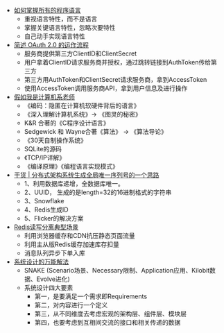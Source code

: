 
* [如何掌握所有的程序语言](http://www.yinwang.org/blog-cn/2017/07/06/master-pl)
  - 重视语言特性，而不是语言
  - 掌握关键语言特性，忽略次要特性
  - 自己动手实现语言特性
* [简述 OAuth 2.0 的运作流程](http://www.barretlee.com/blog/2016/01/10/oauth2-introduce/)
  - 服务商提供第三方ClientID和ClientSecret
  - 用户拿着ClientID请求服务商并授权，通过跳转链接到AuthToken传给第三方
  - 第三方用AuthToken和ClientSecret请求服务商，拿到AccessToken
  - 使用AccessToken调用服务商API，拿到用户信息及进行操作
* [假如我是计算机系老师](https://mp.weixin.qq.com/s?__biz=MzAxOTc0NzExNg==&mid=413878948&idx=1&sn=70986470ce1957e302680da0ad71f22b&scene=21#wechat_redirect)
  - 《编码：隐匿在计算机软硬件背后的语言》
  - 《深入理解计算机系统》-> 《图灵的秘密》
  - K&R 合著的《C程序设计语言》
  - Sedgewick 和 Wayne合著《算法》 -> 《算法导论》
  - 《30天自制操作系统》
  - SQLite的源码
  - 《TCP/IP详解》
  - 《编译原理》《编程语言实现模式》
* [干货 | 分布式架构系统生成全局唯一序列号的一个思路](https://mp.weixin.qq.com/s?__biz=MjM5MDI3MjA5MQ==&mid=2697266651&idx=2&sn=77a5b0d4cabcbb00fafeb6a409b93cd7&scene=21#wechat_redirect)
  - 1、利用数据库递增，全数据库唯一。
  - 2、UUID， 生成的是length=32的16进制格式的字符串
  - 3、Snowflake
  - 4、Redis生成ID
  - 5、Flicker的解决方案
* [Redis读写分离典型场景](http://www.jianshu.com/p/18041ffbdd9a?utm_source=tuicool&utm_medium=referral)
  - 利用浏览器缓存和CDN抗压静态页面流量
  - 利用主从版Redis缓存加速库存扣量
  - 消息队列异步下单入库
* [系统设计的万能解法](https://mp.weixin.qq.com/s/u8NDvKcYv4ztVVRT_HaUJw)
  - SNAKE (Scenario场景、Necessary限制、Application应用、Kilobit数据、Evolve进化)
  - 系统设计四大要素
    - 第一，是要满足一个需求即Requirements
    - 第二，对内容进行一个定义
    - 第三，从不同维度去考虑宏观的架构层、组件层、模块层
    - 第四，也要考虑到互相间交流的接口和相关传递的数据
